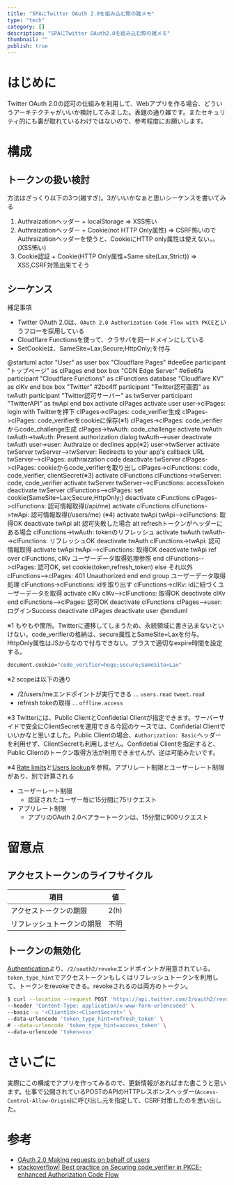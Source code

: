 ```yaml
---
title: "SPAにTwitter OAuth 2.0を組み込む際の雑メモ"
type: "tech"
category: []
description: "SPAにTwitter OAuth2.0を組み込む際の雑メモ"
thumbnail: ""
publish: true
---
```


# はじめに
Twitter OAuth 2.0の認可の仕組みを利用して、Webアプリを作る場合、どういうアーキテクチャがいいか検討してみました。表題の通り雑です。またセキュリティ的にも裏が取れているわけではないので、参考程度にお願いします。

# 構成


## トークンの扱い検討
方法はざっくり以下の3つ(雑すぎ)。3がいいかなぁと思いシーケンスを書いてみる

1. Authraizationヘッダー + localStorage
  => XSS怖い
2. Authraizationヘッダー + Cookie(not HTTP Only属性)
  => CSRF怖いのでAuthraizationヘッダーを使うと、CookieにHTTP only属性は使えない。。(XSS怖い)
3. Cookie認証 + Cookie(HTTP Only属性+Same site(Lax,Strict))
  => XSS,CSRF対策出来てそう

## シーケンス

補足事項
* Twitter OAuth 2.0は、`OAuth 2.0 Authorization Code Flow with PKCE`というフローを採用している
* Cloudflare Functionsを使って、クラサバを同一ドメインにしている
* SetCookieは、SameSite=Lax;Secure;HttpOnly;を付与

@startuml
actor "User" as user
box "Cloudflare Pages" #dee6ee
  participant "トップページ" as clPages
end box
box "CDN Edge Server" #e6e6fa
  participant "Cloudflare Functions" as clFunctions
  database "Cloudflare KV" as clKv
end box
box "Twitter" #2bc4ff
  participant "Twitter認可画面" as twAuth
  participant "Twitter認可サーバー" as twServer
  participant "TwitterAPI" as twApi
end box
activate clPages
activate user
user->clPages: login with Twitterを押下
clPages->clPages: code_verifier生成
clPages->clPages: code_verifierをcookieに保存(※1)
clPages->clPages: code_verifierからcode_challenge生成
clPages->twAuth: code_challenge
activate twAuth
twAuth->twAuth: Present authorization dialog
twAuth-->user
deactivate twAuth
user->user: Authraize or declines app(※2)
user->twServer
activate twServer
twServer-->twServer: Redirects to your app's callback URL
twServer-->clPages: authraization code
deactivate twServer
clPages->clPages: cookieからcode_verifierを取り出し
clPages->clFunctions: code, code_verifier, clientSecret(※3)
activate clFunctions
clFunctions->twServer: code, code_verifier
activate twServer
twServer-->clFunctions: accessToken
deactivate twServer
clFunctions-->clPages: set cookie(SameSite=Lax;Secure;HttpOnly;)
deactivate clFunctions
clPages->clFunctions: 認可情報取得(/api/me)
activate clFunctions
clFunctions->twApi: 認可情報取得(/users/me) (※4)
activate twApi
twApi-->clFunctions: 取得OK
deactivate twApi
alt 認可失敗した場合
  alt refreshトークンがヘッダーにある場合
    clFunctions->twAuth: tokenのリフレッシュ
    activate twAuth
    twAuth-->clFunctions: リフレッシュOK
    deactivate twAuth
    clFunctions->twApi: 認可情報取得
    activate twApi
    twApi-->clFunctions: 取得OK
    deactivate twApi
    ref over clFunctions, clKv
      ユーザーデータ取得処理参照
    end
    clFunctions-->clPages: 認可OK, set cookie(token,refresh_token)
  else それ以外
    clFunctions-->clPages: 401 Unauthorized
  end
end
group ユーザーデータ取得処理
  clFunctions->clFunctions: idを取り出す
  clFunctions->clKv: idに紐づくユーザーデータを取得
  activate clKv
  clKv-->clFunctions: 取得OK
  deactivate clKv
end
clFunctions-->clPages: 認可OK
deactivate clFunctions
clPages-->user: ログインSuccess
deactivate clPages
deactivate user
@enduml


※1
もやもや箇所。Twitterに遷移してしまうため、永続領域に書き込まないといけない。code_verifierの格納は、secure属性とSameSite=Laxを付与。HttpOnly属性はJSからなので付与できない。プラスで適切なexpire時間を設定する。
```bash
document.cookie="code_verifier=hoge;secure;SameSite=Lax"
```

※2
scopeは以下の通り
* /2/users/meエンドポイントが実行できる ... `users.read` `tweet.read`
* refresh tokeの取得 ... `offline.access`

※3
Twitterには、Public ClientとConfidetial Clientが指定できます。サーバーサイドで安全にClientSecretを運用できる今回のケースでは、Confidetial Clientでいいかなと思いました。Public Clientの場合、`Authorization: Basic`ヘッダーを利用せず、ClientSecretも利用しません。Confidetial Clientを指定すると、Public Clientのトークン取得方法が利用できませんが、逆は可能みたいです。

※4
[Rate limits](https://developer.twitter.com/en/docs/twitter-api/rate-limits)と[Users lookup](https://developer.twitter.com/en/docs/twitter-api/users/lookup/api-reference/get-users-me)を参照。アプリレート制限とユーザーレート制限があり、別で計算される

* ユーザーレート制限
  * 認証されたユーザー毎に15分間に75リクエスト
* アプリレート制限
  * アプリのOAuth 2.0ベアラートークンは、15分間に900リクエスト


# 留意点

## アクセストークンのライフサイクル

|項目|値|
|---|---|
|アクセストークンの期限|2(h)
|リフレッシュトークンの期限|不明

## トークンの無効化
[Authentication](https://developer.twitter.com/en/docs/authentication/oauth-2-0/user-access-token)より、`/2/oauth2/revoke`エンドポイントが用意されている。`token_type_hint`でアクセストークンもしくはリフレッシュトークンを利用して、トークンをrevokeできる。revokeされるのは両方のトークン。

```bash
$ curl --location --request POST 'https://api.twitter.com/2/oauth2/revoke' \
--header 'Content-Type: application/x-www-form-urlencoded' \
--basic -u '<ClientId>:<ClientSecret>' \
--data-urlencode 'token_type_hint=refresh_token' \
# --data-urlencode 'token_type_hint=access_token' \
--data-urlencode 'token=xxx'
```


# さいごに
実際にこの構成でアプリを作ってみるので、更新情報があればまた書こうと思います。仕事で公開されているPOSTのAPIのHTTPレスポンスヘッダー(`Access-Control-Allow-Origin`)に呼び出し元を指定して、CSRF対策したのを思い出した。

# 参考

* [OAuth 2.0 Making requests on behalf of users](https://developer.twitter.com/en/docs/authentication/oauth-2-0/authorization-code)
* [stackoverflow| Best practice on Securing code_verifier in PKCE-enhanced Authorization Code Flow](https://stackoverflow.com/questions/67517436/best-practice-on-securing-code-verifier-in-pkce-enhanced-authorization-code-flow)


